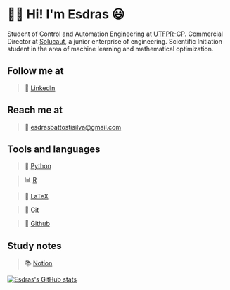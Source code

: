 # 👋🏼 Hi! I'm Esdras 😃


Student of Control and Automation Engineering at [UTFPR-CP](https://utfpr.edu.br).
Commercial Director at [Solucaut](https://solucaut.com.br), a junior enterprise of engineering.
Scientific Initiation student in the area of machine learning and mathematical optimization.


## Follow me at

> 🔹 [LinkedIn](https://br.linkedin.com/in/esdrasbattosti)

## Reach me at

> 📩 <esdrasbattostisilva@gmail.com>

## Tools and languages

> **🐍** [Python](https://www.python.org/)

> **📊** [R](https://www.r-project.org/)

> **📄** [LaTeX](https://www.latex-project.org/)

> **📂** [Git](https://git-scm.com)

> **🐙** [Github](https://github.com)

## Study notes

> 📚 [Notion](https://esdrasbattosti.notion.site "My personal site")


[![Esdras's GitHub stats](https://github-readme-stats.vercel.app/api?username=ximiraxelo&hide=contribs,issues&count_private=true&show_icons=true&theme=dracula)](https://github.com/anuraghazra/github-readme-stats)

